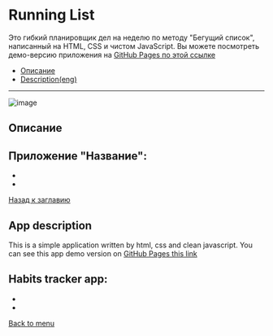 # <a name='nav'>Running List</a>

Это гибкий планировщик дел на неделю по методу "Бегущий список", написанный на HTML, CSS и чистом JavaScript. Вы можете посмотреть демо-версию приложения на [GitHub Pages по этой ссылке](https://voverg.github.io/js-apps/running-list 'Посмотреть демо-версию')

- [Описание](#description)
- [Description(eng)](#description_eng)

---

![image](../main/img/habits.png)

## <a name='description'>Описание</a>
Приложение "Название":
- 
- 
- 

[Назад к заглавию](#nav)

## <a name='description_eng'>App description</a>
This is a simple application written by html, css and clean javascript. You can see this app demo version on [GitHub Pages this link](https://voverg.github.io/js-apps/running-list 'Look at demo')

Habits tracker app:
- 
- 
- 

[Back to menu](#nav)
